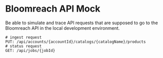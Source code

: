 # Bloomreach API Mock

Be able to simulate and trace API requests that are supposed to go to the Bloomreach API in the local development environment.

```
# ingest request
PUT: /api/accounts/{accountId}/catalogs/{catalogName}/products
# status request
GET: /api/jobs/{jobId}
```